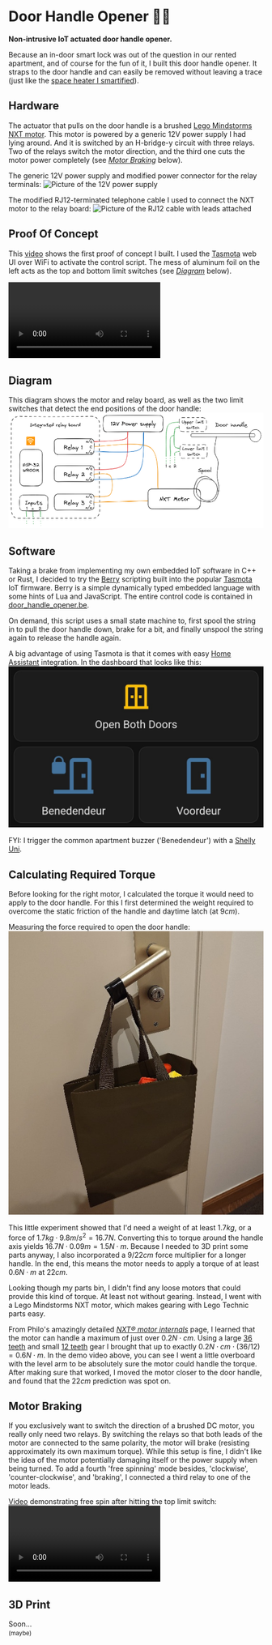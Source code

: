 # Door Handle Opener 🚪🦾

**Non-intrusive IoT actuated door handle opener.**

Because an in-door smart lock was out of the question in our rented apartment,
and of course for the fun of it, I built this door handle opener. It straps to
the door handle and can easily be removed without leaving a trace (just like the
[space heater I
smartified](https://pfiers.net/projects/iot#smartifying-an-old-space-heater)).

## Hardware

The actuator that pulls on the door handle is a brushed [Lego Mindstorms NXT
motor](https://www.philohome.com/nxtmotor/nxtmotor.htm). This motor is powered by a generic 12V power supply I had lying
around. And it is switched by an H-bridge-y circuit with three relays. Two of the relays switch the motor direction, and
the third one cuts the motor power completely (see *[Motor Braking](#motor-braking)* below).

The generic 12V power supply and modified power connector for the relay terminals: ![Picture of the 12V power
supply](media/12v-adapter.jpg)

The modified RJ12-terminated telephone cable I used to connect the NXT motor to the relay board: ![Picture of the RJ12
cable with leads attached](media/nxt-motor-cable.jpg)

## Proof Of Concept

This [video](media/poc-demo.mp4) shows the first proof of concept I built. I used the [Tasmota](https://tasmota.github.io/) web UI over WiFi
to activate the control script. The mess of aluminum foil on the left acts as the top and bottom limit switches (see
*[Diagram](#diagram)* below).

![Video showing proof of concept door handle opener](media/poc-demo.mp4)

## Diagram

This diagram shows the motor and relay board, as well as the two limit switches
that detect the end positions of the door handle:
![Diagram of the door handle opener](media/diagram.png)

## Software

Taking a brake from implementing my own embedded IoT software in C++ or Rust, I decided to try the
[Berry](https://tasmota.github.io/docs/Berry/) scripting built into the popular [Tasmota](https://tasmota.github.io/)
IoT firmware. Berry is a simple dynamically typed embedded language with some hints of Lua and JavaScript. The entire
control code is contained in [door_handle_opener.be](door_handle_opener.be).

On demand, this script uses a small state machine to, first spool the string in to pull the door handle down, brake for
a bit, and finally unspool the string again to release the handle again.

A big advantage of using Tasmota is that it comes with easy [Home Assistant](https://www.home-assistant.io/)
integration. In the dashboard that looks like this: ![home-assistant.jpg](media/home-assistant.jpg)

FYI: I trigger the common apartment buzzer ('Benedendeur') with a [Shelly Uni](https://www.shelly.com/en-be/products/shop/shelly-uni).

## Calculating Required Torque

Before looking for the right motor, I calculated the torque it would need to
apply to the door handle. For this I first determined the weight required to
overcome the static friction of the handle and daytime latch (at $9 cm$).

Measuring the force required to open the door handle:
![Picture of weight hanging from door handle](media/force-test.jpg)

This little experiment showed that I'd need a weight of at least $1.7 kg$, or a
force of $1.7 kg \cdot 9.8 m/s^2 = 16.7 N$. Converting this to torque around the
handle axis yields $16.7 N \cdot 0.09 m = 1.5 N \cdot m$. Because I needed to 3D print some
parts anyway, I also incorporated a $9/22 cm$ force multiplier for a longer
handle. In the end, this means the motor needs to apply a torque of at least
$0.6 N \cdot m$ at $22 cm$.

Looking though my parts bin, I didn't find any loose motors that could provide
this kind of torque. At least not without gearing. Instead, I went with a Lego
Mindstorms NXT motor, which makes gearing with Lego Technic parts easy.

From Philo's amazingly detailed *[ NXT® motor
internals](https://www.philohome.com/nxtmotor/nxtmotor.htm)* page, I learned
that the motor can handle a maximum of just over $0.2 N\cdot cm$. Using a large
[36 teeth](https://www.bricklink.com/v2/catalog/catalogitem.page?P=32498) and
small [12 teeth](https://www.bricklink.com/v2/catalog/catalogitem.page?P=32270)
gear I brought that up to exactly $0.2 N\cdot cm \cdot (36/12) = 0.6 N \cdot m$.
In the demo video above, you can see I went a little overboard with the level
arm to be absolutely sure the motor could handle the torque. After making sure
that worked, I moved the motor closer to the door handle, and found that the $22
cm$ prediction was spot on.

## Motor Braking

If you exclusively want to switch the direction of a brushed DC motor, you really only need two relays. By switching the
relays so that both leads of the motor are connected to the same polarity, the motor will brake (resisting approximately
its own maximum torque). While this setup is fine, I didn't like the idea of the motor potentially damaging itself or
the power supply when being turned. To add a fourth 'free spinning' mode besides, 'clockwise', 'counter-clockwise', and 'braking',
I connected a third relay to one of the motor leads. 

[Video](media/free-spin.mp4) demonstrating free spin after hitting the top limit switch:
![Video showing the motor free spinning instead of braking](media/free-spin.mp4)

## 3D Print

Soon...  
<small>(maybe)</small>
